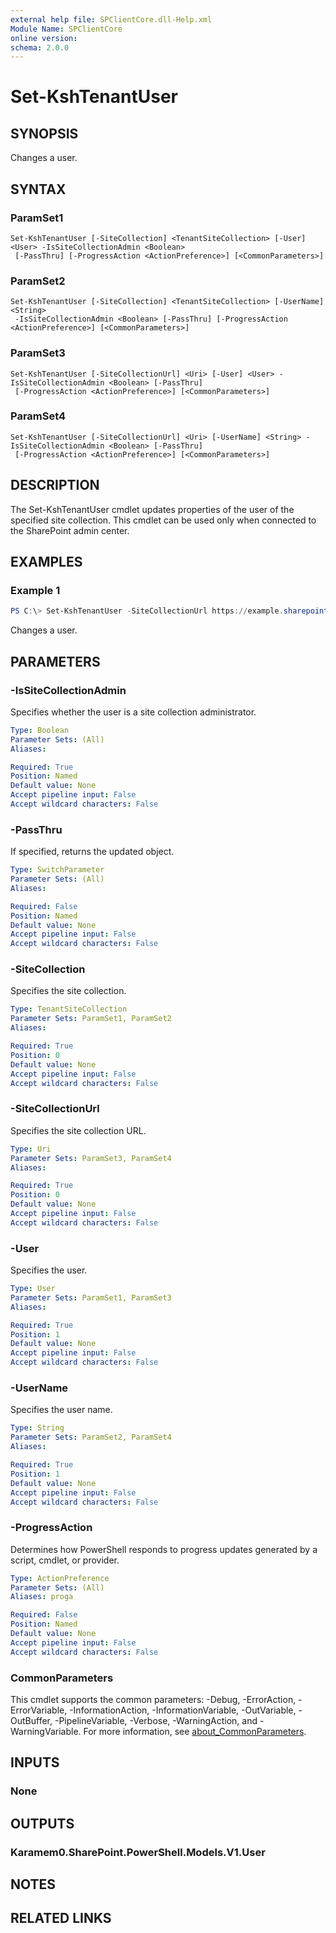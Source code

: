 ```yaml
---
external help file: SPClientCore.dll-Help.xml
Module Name: SPClientCore
online version:
schema: 2.0.0
---
```


# Set-KshTenantUser

## SYNOPSIS
Changes a user.

## SYNTAX

### ParamSet1
```
Set-KshTenantUser [-SiteCollection] <TenantSiteCollection> [-User] <User> -IsSiteCollectionAdmin <Boolean>
 [-PassThru] [-ProgressAction <ActionPreference>] [<CommonParameters>]
```

### ParamSet2
```
Set-KshTenantUser [-SiteCollection] <TenantSiteCollection> [-UserName] <String>
 -IsSiteCollectionAdmin <Boolean> [-PassThru] [-ProgressAction <ActionPreference>] [<CommonParameters>]
```

### ParamSet3
```
Set-KshTenantUser [-SiteCollectionUrl] <Uri> [-User] <User> -IsSiteCollectionAdmin <Boolean> [-PassThru]
 [-ProgressAction <ActionPreference>] [<CommonParameters>]
```

### ParamSet4
```
Set-KshTenantUser [-SiteCollectionUrl] <Uri> [-UserName] <String> -IsSiteCollectionAdmin <Boolean> [-PassThru]
 [-ProgressAction <ActionPreference>] [<CommonParameters>]
```

## DESCRIPTION
The Set-KshTenantUser cmdlet updates properties of the user of the specified site collection. This cmdlet can be used only when connected to the SharePoint admin center.

## EXAMPLES

### Example 1
```powershell
PS C:\> Set-KshTenantUser -SiteCollectionUrl https://example.sharepoint.com/sites/japan -UserName 'admin@example.onmicrosoft.com' -IsSiteCollectionAdmin $true
```

Changes a user.

## PARAMETERS

### -IsSiteCollectionAdmin
Specifies whether the user is a site collection administrator.

```yaml
Type: Boolean
Parameter Sets: (All)
Aliases:

Required: True
Position: Named
Default value: None
Accept pipeline input: False
Accept wildcard characters: False
```

### -PassThru
If specified, returns the updated object.

```yaml
Type: SwitchParameter
Parameter Sets: (All)
Aliases:

Required: False
Position: Named
Default value: None
Accept pipeline input: False
Accept wildcard characters: False
```

### -SiteCollection
Specifies the site collection.

```yaml
Type: TenantSiteCollection
Parameter Sets: ParamSet1, ParamSet2
Aliases:

Required: True
Position: 0
Default value: None
Accept pipeline input: False
Accept wildcard characters: False
```

### -SiteCollectionUrl
Specifies the site collection URL.

```yaml
Type: Uri
Parameter Sets: ParamSet3, ParamSet4
Aliases:

Required: True
Position: 0
Default value: None
Accept pipeline input: False
Accept wildcard characters: False
```

### -User
Specifies the user.

```yaml
Type: User
Parameter Sets: ParamSet1, ParamSet3
Aliases:

Required: True
Position: 1
Default value: None
Accept pipeline input: False
Accept wildcard characters: False
```

### -UserName
Specifies the user name.

```yaml
Type: String
Parameter Sets: ParamSet2, ParamSet4
Aliases:

Required: True
Position: 1
Default value: None
Accept pipeline input: False
Accept wildcard characters: False
```

### -ProgressAction
Determines how PowerShell responds to progress updates generated by a script, cmdlet, or provider.

```yaml
Type: ActionPreference
Parameter Sets: (All)
Aliases: proga

Required: False
Position: Named
Default value: None
Accept pipeline input: False
Accept wildcard characters: False
```

### CommonParameters
This cmdlet supports the common parameters: -Debug, -ErrorAction, -ErrorVariable, -InformationAction, -InformationVariable, -OutVariable, -OutBuffer, -PipelineVariable, -Verbose, -WarningAction, and -WarningVariable. For more information, see [about_CommonParameters](http://go.microsoft.com/fwlink/?LinkID=113216).

## INPUTS

### None

## OUTPUTS

### Karamem0.SharePoint.PowerShell.Models.V1.User

## NOTES

## RELATED LINKS

